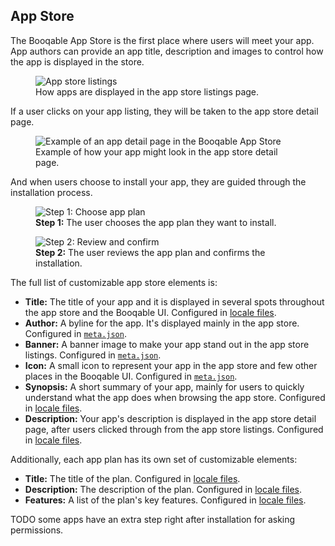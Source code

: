 ## App Store

The Booqable App Store is the first place where users will meet your app. App authors can provide an app title, description and images to control how the app is displayed in the store.

<figure>
  <img src="/images/apps/app-store-listings.png" alt="App store listings" style="max-width: 100%;">
  <figcaption>
    How apps are displayed in the app store listings page.
  </figcaption>
</figure>

If a user clicks on your app listing, they will be taken to the app store detail page.

<figure>
  <img src="/images/apps/app-store-detail-page.png" alt="Example of an app detail page in the Booqable App Store" style="max-width: 100%;">
  <figcaption>
    Example of how your app might look in the app store detail page.
  </figcaption>
</figure>

And when users choose to install your app, they are guided through the installation process.

<figure>
  <img src="/images/apps/app-install-step-1.png" alt="Step 1: Choose app plan" style="max-width: 100%;">
  <figcaption>
    <strong>Step 1:</strong> The user chooses the app plan they want to install.
  </figcaption>
</figure>

<figure>
  <img src="/images/apps/app-install-step-2.png" alt="Step 2: Review and confirm" style="max-width: 100%;">
  <figcaption>
    <strong>Step 2:</strong> The user reviews the app plan and confirms the installation.
  </figcaption>
</figure>

The full list of customizable app store elements is:

* **Title:** The title of your app and it is displayed in several spots throughout the app store and the Booqable UI. Configured in [locale files](#TODO).
* **Author:** A byline for the app. It's displayed mainly in the app store. Configured in [`meta.json`](#TODO).
* **Banner:** A banner image to make your app stand out in the app store listings. Configured in [`meta.json`](#TODO).
* **Icon:** A small icon to represent your app in the app store and few other places in the Booqable UI. Configured in [`meta.json`](#TODO).
* **Synopsis:** A short summary of your app, mainly for users to quickly understand what the app does when browsing the app store. Configured in [locale files](#TODO).
* **Description:** Your app's description is displayed in the app store detail page, after users clicked through from the app store listings. Configured in [locale files](#TODO).

Additionally, each app plan has its own set of customizable elements:

* **Title:** The title of the plan. Configured in [locale files](#TODO).
* **Description:** The description of the plan. Configured in [locale files](#TODO).
* **Features:** A list of the plan's key features. Configured in [locale files](#TODO).

TODO some apps have an extra step right after installation for asking permissions.
